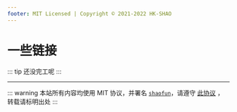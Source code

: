 ```yaml
---
footer: MIT Licensed | Copyright © 2021-2022 HK-SHAO
---
```


# 一些链接

::: tip
还没完工呢
:::

---
::: warning
本站所有内容均使用 MIT 协议，并署名 [`shaofun`](//shao.fun)，请遵守 [此协议](/LICENSE.md) ，转载请标明出处
:::